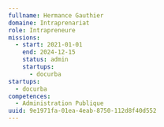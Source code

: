 ```yaml
---
fullname: Hermance Gauthier
domaine: Intraprenariat
role: Intrapreneure
missions:
  - start: 2021-01-01
    end: 2024-12-15
    status: admin
    startups:
      - docurba
startups:
  - docurba
competences:
  - Administration Publique
uuid: 9e1971fa-01ea-4eab-8750-112d8f40d552
---
```

